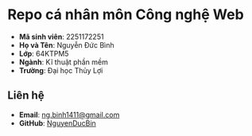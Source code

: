 # Repo cá nhân môn Công nghệ Web

- **Mã sinh viên**: 2251172251  
- **Họ và Tên**: Nguyễn Đức Bình
- **Lớp**: 64KTPM5  
- **Ngành**: Kĩ thuật phần mềm  
- **Trường**: Đại học Thủy Lợi  

## Liên hệ
- **Email**: [ng.binh1411@gmail.com](mailto:ng.binh1411@gmail.com)  
- **GitHub**: [NguyenDucBin](https://github.com/dashboard)  
